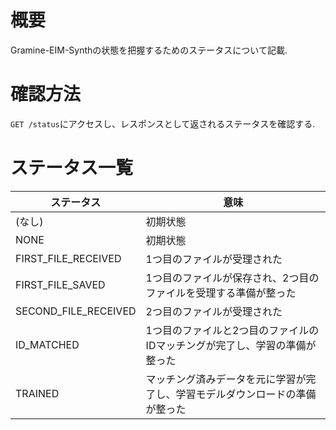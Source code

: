 # 概要

Gramine-EIM-Synthの状態を把握するためのステータスについて記載.

# 確認方法

`GET /status`にアクセスし、レスポンスとして返されるステータスを確認する.

# ステータス一覧

| ステータス | 意味 |
| --- | --- |
| (なし) | 初期状態 |
| NONE | 初期状態 |
| FIRST_FILE_RECEIVED | 1つ目のファイルが受理された |
| FIRST_FILE_SAVED | 1つ目のファイルが保存され、2つ目のファイルを受理する準備が整った |
| SECOND_FILE_RECEIVED | 2つ目のファイルが受理された |
| ID_MATCHED | 1つ目のファイルと2つ目のファイルのIDマッチングが完了し、学習の準備が整った |
| TRAINED | マッチング済みデータを元に学習が完了し、学習モデルダウンロードの準備が整った |

